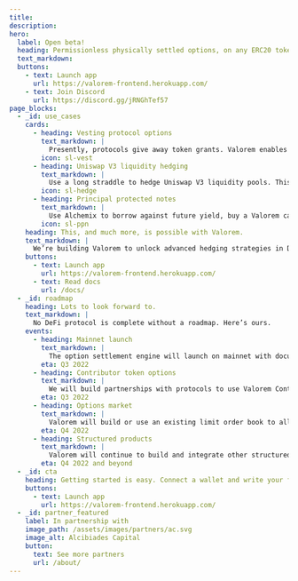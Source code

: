 ```yaml
---
title:
description:
hero:
  label: Open beta!
  heading: Permissionless physically settled options, on any ERC20 token.
  text_markdown:
  buttons:
    - text: Launch app
      url: https://valorem-frontend.herokuapp.com/
    - text: Join Discord
      url: https://discord.gg/jRNGhTef57
page_blocks:
  - _id: use_cases
    cards:
      - heading: Vesting protocol options
        text_markdown: |
          Presently, protocols give away token grants. Valorem enables traditional strike option equity grants on ERC-20 Tokens.
        icon: sl-vest
      - heading: Uniswap V3 liquidity hedging
        text_markdown: |
          Use a long straddle to hedge Uniswap V3 liquidity pools. This strategy is a suitable hedge for remaining in position at either end of a concentrated LP.
        icon: sl-hedge
      - heading: Principal protected notes
        text_markdown: |
          Use Alchemix to borrow against future yield, buy a Valorem call option with the yield, and voila, a principal protected note.
        icon: sl-ppn
    heading: This, and much more, is possible with Valorem.
    text_markdown: |
      We’re building Valorem to unlock advanced hedging strategies in DeFi and enable more efficient yield on-chain. This flexible primitive can be leveraged to create new defi components.
    buttons:
      - text: Launch app
        url: https://valorem-frontend.herokuapp.com/
      - text: Read docs
        url: /docs/
  - _id: roadmap
    heading: Lots to look forward to.
    text_markdown: |
      No DeFi protocol is complete without a roadmap. Here’s ours.
    events:
      - heading: Mainnet launch
        text_markdown: |
          The option settlement engine will launch on mainnet with documentation, user interface and ability for users to write, hold and transfer options and claims.
        eta: Q3 2022
      - heading: Contributor token options
        text_markdown: |
          We will build partnerships with protocols to use Valorem Contibutor Token Options to incentivize protocol contributors throughout DeFi. This will build a diverse income for the protocol from writing and exercise fees.
        eta: Q3 2022
      - heading: Options market 
        text_markdown: |
          Valorem will build or use an existing limit order book to allow the decentralized trading of options.
        eta: Q4 2022
      - heading: Structured products 
        text_markdown: |
          Valorem will continue to build and integrate other structured products to increase notational volume and revenue.
        eta: Q4 2022 and beyond
  - _id: cta
    heading: Getting started is easy. Connect a wallet and write your first custom optino in minutes.
    buttons:
      - text: Launch app
        url: https://valorem-frontend.herokuapp.com/
  - _id: partner_featured
    label: In partnership with
    image_path: /assets/images/partners/ac.svg
    image_alt: Alcibiades Capital
    button:
      text: See more partners
      url: /about/
---
```

